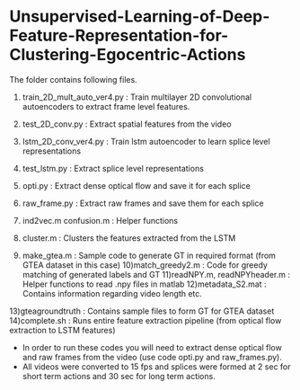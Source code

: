 # Unsupervised-Learning-of-Deep-Feature-Representation-for-Clustering-Egocentric-Actions

The folder contains following files.

1) train_2D_mult_auto_ver4.py  :  Train multilayer 2D convolutional autoencoders to extract frame level features.
2) test_2D_conv.py             :  Extract spatial features from the video
3) lstm_2D_conv_ver4.py        :  Train lstm autoencoder to learn splice level representations
4) test_lstm.py                :  Extract splice level representations
5) opti.py                     :  Extract dense optical flow and save it for each splice
6) raw_frame.py                :  Extract raw frames and save them for each splice

7) ind2vec.m confusion.m       :  Helper functions
8) cluster.m                   :  Clusters the features extracted from the LSTM
9) make_gtea.m                 :  Sample code to generate GT in required format (from GTEA dataset in this case)
10)match_greedy2.m             :  Code for greedy matching of generated labels and GT
11)readNPY.m, readNPYheader.m  :  Helper functions to read .npy files in matlab
12)metadata_S2.mat             :  Contains information regarding video length etc.

13)gteagroundtruth             :  Contains sample files to form GT for GTEA dataset
14)complete.sh 				   :  Runs entire feature extraction pipeline (from optical flow extraction to LSTM features)

* In order to run these codes you will need to extract dense optical flow and raw frames from the video (use code opti.py and raw_frames.py).
* All videos were converted to 15 fps and splices were formed at 2 sec for short term actions and 30 sec for long term actions.
